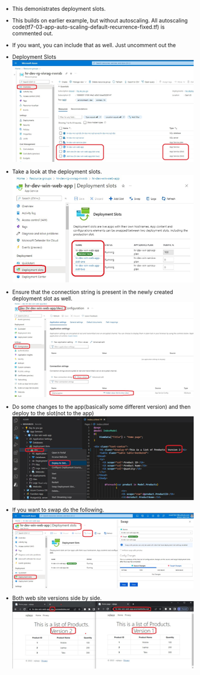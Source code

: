 - This demonistrates deployment slots. 

- This builds on earlier example, but without autoscaling. All autoscaling code(tf7-03-app-auto-scaling-default-recurrence-fixed.tf) is commented out.

- If you want, you can include that as well. Just uncomment out the 

- Deployment Slots
![Custom Domain](./images/DeploymentSlots.jpg)

- Take a look at the deployment slots.
![Custom Domain](./images/DeploymentSlots2.jpg)

- Ensure that the connection string is present in the newly created deployment slot as well.
![Custom Domain](./images/DeploymentSlots3.jpg)

- Do some changes to the app(basically some different version) and then deploy to the slot(not to the app)
![Custom Domain](./images/DeploymentSlots4.jpg)

- If you want to swap do the following.
![Custom Domain](./images/DeploymentSlots5.jpg)

- Both web site versions side by side.
![Custom Domain](./images/DeploymentSlots6.jpg)